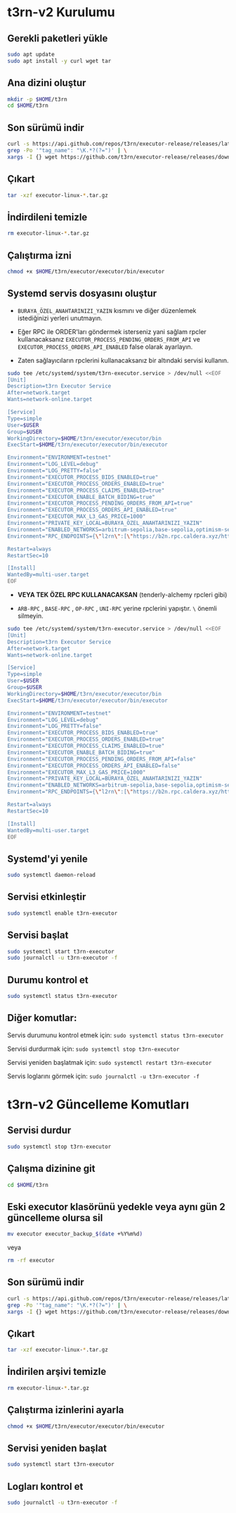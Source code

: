 # t3rn-v2 Kurulumu

## Gerekli paketleri yükle

```bash
sudo apt update
sudo apt install -y curl wget tar
```

## Ana dizini oluştur
```bash
mkdir -p $HOME/t3rn
cd $HOME/t3rn
```

## Son sürümü indir

```bash
curl -s https://api.github.com/repos/t3rn/executor-release/releases/latest | \
grep -Po '"tag_name": "\K.*?(?=")' | \
xargs -I {} wget https://github.com/t3rn/executor-release/releases/download/{}/executor-linux-{}.tar.gz
```

## Çıkart

```bash
tar -xzf executor-linux-*.tar.gz
```

## İndirdileni temizle

```bash
rm executor-linux-*.tar.gz
```

## Çalıştırma izni

```bash
chmod +x $HOME/t3rn/executor/executor/bin/executor
```

## Systemd servis dosyasını oluştur 

- `BURAYA_ÖZEL_ANAHTARINIZI_YAZIN` kısmını ve diğer düzenlemek istediğinizi yerleri unutmayın.

- Eğer RPC ile ORDER'ları göndermek isterseniz yani sağlam rpcler kullanacaksanız `EXECUTOR_PROCESS_PENDING_ORDERS_FROM_API` ve `EXECUTOR_PROCESS_ORDERS_API_ENABLED` false olarak ayarlayın.

- Zaten sağlayıcıların rpclerini kullanacaksanız bir altındaki servisi kullanın.

```bash
sudo tee /etc/systemd/system/t3rn-executor.service > /dev/null <<EOF
[Unit]
Description=t3rn Executor Service
After=network.target
Wants=network-online.target

[Service]
Type=simple
User=$USER
Group=$USER
WorkingDirectory=$HOME/t3rn/executor/executor/bin
ExecStart=$HOME/t3rn/executor/executor/bin/executor

Environment="ENVIRONMENT=testnet"
Environment="LOG_LEVEL=debug"
Environment="LOG_PRETTY=false"
Environment="EXECUTOR_PROCESS_BIDS_ENABLED=true"
Environment="EXECUTOR_PROCESS_ORDERS_ENABLED=true"
Environment="EXECUTOR_PROCESS_CLAIMS_ENABLED=true"
Environment="EXECUTOR_ENABLE_BATCH_BIDING=true"
Environment="EXECUTOR_PROCESS_PENDING_ORDERS_FROM_API=true"
Environment="EXECUTOR_PROCESS_ORDERS_API_ENABLED=true"
Environment="EXECUTOR_MAX_L3_GAS_PRICE=1000"
Environment="PRIVATE_KEY_LOCAL=BURAYA_ÖZEL_ANAHTARINIZI_YAZIN"
Environment="ENABLED_NETWORKS=arbitrum-sepolia,base-sepolia,optimism-sepolia,unichain-sepolia,l2rn"
Environment="RPC_ENDPOINTS={\"l2rn\":[\"https://b2n.rpc.caldera.xyz/http\"],\"arbt\":[\"https://arbitrum-sepolia.drpc.org\",\"https://sepolia-rollup.arbitrum.io/rpc\"],\"bast\":[\"https://base-sepolia-rpc.publicnode.com\",\"https://base-sepolia.drpc.org\"],\"opst\":[\"https://sepolia.optimism.io\",\"https://optimism-sepolia.drpc.org\"],\"unit\":[\"https://unichain-sepolia.drpc.org\",\"https://sepolia.unichain.org\"]}"

Restart=always
RestartSec=10

[Install]
WantedBy=multi-user.target
EOF
```

- **VEYA TEK ÖZEL RPC KULLANACAKSAN** (tenderly-alchemy rpcleri gibi)

- `ARB-RPC` , `BASE-RPC` , `OP-RPC` , `UNI-RPC` yerine rpclerini yapıştır. `\` önemli silmeyin.

```bash
sudo tee /etc/systemd/system/t3rn-executor.service > /dev/null <<EOF
[Unit]
Description=t3rn Executor Service
After=network.target
Wants=network-online.target

[Service]
Type=simple
User=$USER
Group=$USER
WorkingDirectory=$HOME/t3rn/executor/executor/bin
ExecStart=$HOME/t3rn/executor/executor/bin/executor

Environment="ENVIRONMENT=testnet"
Environment="LOG_LEVEL=debug"
Environment="LOG_PRETTY=false"
Environment="EXECUTOR_PROCESS_BIDS_ENABLED=true"
Environment="EXECUTOR_PROCESS_ORDERS_ENABLED=true"
Environment="EXECUTOR_PROCESS_CLAIMS_ENABLED=true"
Environment="EXECUTOR_ENABLE_BATCH_BIDING=true"
Environment="EXECUTOR_PROCESS_PENDING_ORDERS_FROM_API=false"
Environment="EXECUTOR_PROCESS_ORDERS_API_ENABLED=false"
Environment="EXECUTOR_MAX_L3_GAS_PRICE=1000"
Environment="PRIVATE_KEY_LOCAL=BURAYA_ÖZEL_ANAHTARINIZI_YAZIN"
Environment="ENABLED_NETWORKS=arbitrum-sepolia,base-sepolia,optimism-sepolia,unichain-sepolia,l2rn"
Environment="RPC_ENDPOINTS={\"l2rn\":[\"https://b2n.rpc.caldera.xyz/http\"],\"arbt\":[\"ARB-RPC\"],\"bast\":[\"BASE-RPC\"],\"opst\":[\"OP-RPC\"],\"unit\":[\"UNI-RPC\"]}"

Restart=always
RestartSec=10

[Install]
WantedBy=multi-user.target
EOF
```

## Systemd'yi yenile

```bash
sudo systemctl daemon-reload
```

## Servisi etkinleştir

```bash
sudo systemctl enable t3rn-executor
```

## Servisi başlat

```bash
sudo systemctl start t3rn-executor
sudo journalctl -u t3rn-executor -f
```

## Durumu kontrol et

```bash
sudo systemctl status t3rn-executor
```

## Diğer komutlar:

Servis durumunu kontrol etmek için: `sudo systemctl status t3rn-executor`

Servisi durdurmak için:            `sudo systemctl stop t3rn-executor`

Servisi yeniden başlatmak için:    `sudo systemctl restart t3rn-executor`

Servis loglarını görmek için:      `sudo journalctl -u t3rn-executor -f`

# t3rn-v2 Güncelleme Komutları

## Servisi durdur

```bash
sudo systemctl stop t3rn-executor
```

## Çalışma dizinine git

```bash
cd $HOME/t3rn
```

## Eski executor klasörünü yedekle veya aynı gün 2 güncelleme olursa sil

```bash
mv executor executor_backup_$(date +%Y%m%d)
```

veya

```bash
rm -rf executor
```

## Son sürümü indir

```bash
curl -s https://api.github.com/repos/t3rn/executor-release/releases/latest | \
grep -Po '"tag_name": "\K.*?(?=")' | \
xargs -I {} wget https://github.com/t3rn/executor-release/releases/download/{}/executor-linux-{}.tar.gz
```

## Çıkart

```bash
tar -xzf executor-linux-*.tar.gz
```

## İndirilen arşivi temizle

```bash
rm executor-linux-*.tar.gz
```

## Çalıştırma izinlerini ayarla

```bash
chmod +x $HOME/t3rn/executor/executor/bin/executor
```

## Servisi yeniden başlat

```bash
sudo systemctl start t3rn-executor
```

## Logları kontrol et
```bash
sudo journalctl -u t3rn-executor -f
```
